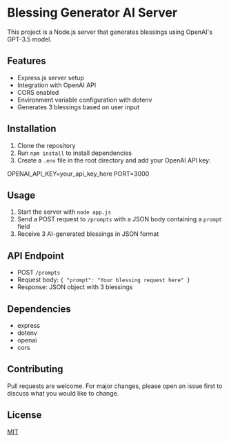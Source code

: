 # Blessing Generator AI Server

This project is a Node.js server that generates blessings using OpenAI's GPT-3.5 model.

## Features

- Express.js server setup
- Integration with OpenAI API
- CORS enabled
- Environment variable configuration with dotenv
- Generates 3 blessings based on user input

## Installation

1. Clone the repository
2. Run `npm install` to install dependencies
3. Create a `.env` file in the root directory and add your OpenAI API key:



OPENAI_API_KEY=your_api_key_here PORT=3000


## Usage

1. Start the server with `node app.js`
2. Send a POST request to `/prompts` with a JSON body containing a `prompt` field
3. Receive 3 AI-generated blessings in JSON format

## API Endpoint

- POST `/prompts`
- Request body: `{ "prompt": "Your blessing request here" }`
- Response: JSON object with 3 blessings

## Dependencies

- express
- dotenv
- openai
- cors

## Contributing

Pull requests are welcome. For major changes, please open an issue first to discuss what you would like to change.

## License

[MIT](https://choosealicense.com/licenses/mit/)